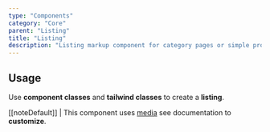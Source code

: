 ```yaml
---
type: "Components"
category: "Core"
parent: "Listing"
title: "Listing"
description: "Listing markup component for category pages or simple product listing."
---
```


## Usage

Use **component classes** and **tailwind classes** to create a **listing**.

[[noteDefault]]
| This component uses [media](/components/core/media) see documentation to **customize**.

<demo>
  <div class="gatsby_demo_item toggle" data-iframe="iframe/components/core/listing/usage">
  </div>
</demo>
